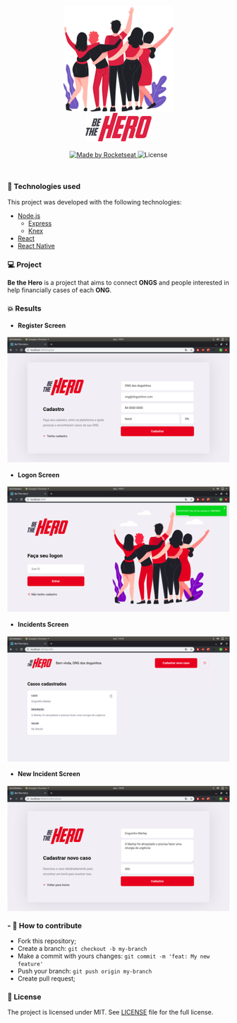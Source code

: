 <h4 align="center">
<img src="./frontend/src/assets/heroes.png" width="250px" /><br>
<img src="./frontend/src/assets/logo.svg" width="150px" /><br>
</h4>
<p align="center">
  <a href="https://rocketseat.com.br">
    <img alt="Made by Rocketseat" src="https://img.shields.io/badge/made%20by-Rocketseat-blueviolet">
  </a>
  <img alt="License" src="https://img.shields.io/badge/license-MIT-blue">
</p>

<br>

### :rocket: Technologies used
This project was developed with the following technologies:
- [Node.js](https://nodejs.org/en/)
  - [Express](https://expressjs.com/pt-br/)
  - [Knex](http://knexjs.org/)
- [React](https://pt-br.reactjs.org/)
- [React Native](https://reactnative.dev/)


### :computer: Project

<b>Be the Hero</b> is a project that aims to connect <b>ONGS</b> and people interested in help financially cases of each <b>ONG</b>.

### :boom: Results
- #### Register Screen
<p align="center">
  <img src="./images/register.png" width="600px" align="center"/><br>
</p>

- #### Logon Screen
<p align="center">
  <img src="./images/logon.png" width="600px" align="center"/><br>
</p>

- #### Incidents Screen
<p align="center">
  <img src="./images/incidents.png" width="600px" align="center"/><br>
</p>

- #### New Incident Screen
<p align="center">
  <img src="./images/new_incident.png" width="600px" align="center"/><br>
</p>

### - :repeat: How to contribute

- Fork this repository;
- Create a branch: `git checkout -b my-branch`
- Make a commit with yours changes: `git commit -m 'feat: My new feature'`
- Push your branch: `git push origin my-branch`
- Create pull request;

### :memo: License

The project is licensed under MIT. See [LICENSE](LICENSE.md) file for the full license.
